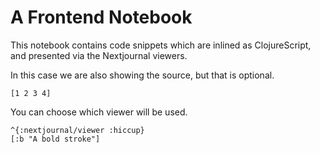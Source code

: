 # A Frontend Notebook

This notebook contains code snippets which are inlined as ClojureScript, and
presented via the Nextjournal viewers.

In this case we are also showing the source, but that is optional.

```
[1 2 3 4]
```

You can choose which viewer will be used.

```
^{:nextjournal/viewer :hiccup}
[:b "A bold stroke"]
```
